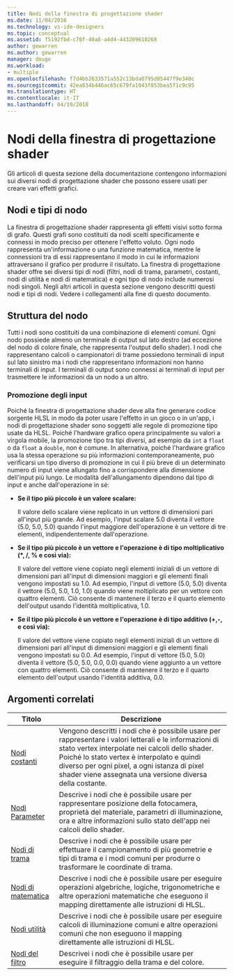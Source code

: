```yaml
---
title: Nodi della finestra di progettazione shader
ms.date: 11/04/2016
ms.technology: vs-ide-designers
ms.topic: conceptual
ms.assetid: f5192fbd-c78f-40a8-a4d4-443209610268
author: gewarren
ms.author: gewarren
manager: douge
ms.workload:
- multiple
ms.openlocfilehash: f7d4bb2633571a552c13bda0795d05447f9e340c
ms.sourcegitcommit: 42ea834b446ac65c679fa1043f853bea5f1c9c95
ms.translationtype: HT
ms.contentlocale: it-IT
ms.lasthandoff: 04/19/2018
---
```

# <a name="shader-designer-nodes"></a>Nodi della finestra di progettazione shader
Gli articoli di questa sezione della documentazione contengono informazioni sui diversi nodi di progettazione shader che possono essere usati per creare vari effetti grafici.

## <a name="nodes-and-node-types"></a>Nodi e tipi di nodo
 La finestra di progettazione shader rappresenta gli effetti visivi sotto forma di grafo. Questi grafi sono costituiti da nodi scelti specificamente e connessi in modo preciso per ottenere l'effetto voluto. Ogni nodo rappresenta un'informazione o una funzione matematica, mentre le connessioni tra di essi rappresentano il modo in cui le informazioni attraversano il grafico per produrre il risultato. La finestra di progettazione shader offre sei diversi tipi di nodi (filtri, nodi di trama, parametri, costanti, nodi di utilità e nodi di matematica) e ogni tipo di nodo include numerosi nodi singoli. Negli altri articoli in questa sezione vengono descritti questi nodi e tipi di nodi. Vedere i collegamenti alla fine di questo documento.

## <a name="node-structure"></a>Struttura del nodo
 Tutti i nodi sono costituiti da una combinazione di elementi comuni. Ogni nodo possiede almeno un terminale di output sul lato destro (ad eccezione del nodo di colore finale, che rappresenta l'output dello shader). I nodi che rappresentano calcoli o campionatori di trame possiedono terminali di input sul lato sinistro ma i nodi che rappresentano informazioni non hanno terminali di input. I terminali di output sono connessi ai terminali di input per trasmettere le informazioni da un nodo a un altro.

### <a name="promotion-of-inputs"></a>Promozione degli input
 Poiché la finestra di progettazione shader deve alla fine generare codice sorgente HLSL in modo da poter usare l'effetto in un gioco o in un'app, i nodi di progettazione shader sono soggetti alle regole di promozione tipo usate da HLSL. Poiché l'hardware grafico opera principalmente su valori a virgola mobile, la promozione tipo tra tipi diversi, ad esempio da `int` a `float` o da `float` a `double`, non è comune. In alternativa, poiché l'hardware grafico usa la stessa operazione su più informazioni contemporaneamente, può verificarsi un tipo diverso di promozione in cui il più breve di un determinato numero di input viene allungato fino a corrispondere alla dimensione dell'input più lungo. Le modalità dell'allungamento dipendono dal tipo di input e anche dall'operazione in sé:

-   **Se il tipo più piccolo è un valore scalare:**

     Il valore dello scalare viene replicato in un vettore di dimensioni pari all'input più grande. Ad esempio, l'input scalare 5.0 diventa il vettore (5.0, 5.0, 5.0) quando l'input maggiore dell'operazione è un vettore di tre elementi, indipendentemente dall'operazione.

-   **Se il tipo più piccolo è un vettore e l'operazione è di tipo moltiplicativo (\*, /, % e così via):**

     Il valore del vettore viene copiato negli elementi iniziali di un vettore di dimensioni pari all'input di dimensioni maggiori e gli elementi finali vengono impostati su 1.0. Ad esempio, l'input di vettore (5.0, 5.0) diventa il vettore (5.0, 5.0, 1.0, 1.0) quando viene moltiplicato per un vettore con quattro elementi. Ciò consente di mantenere il terzo e il quarto elemento dell'output usando l'identità moltiplicativa, 1.0.

-   **Se il tipo più piccolo è un vettore e l'operazione è di tipo additivo (+,-, e così via):**

     Il valore del vettore viene copiato negli elementi iniziali di un vettore di dimensioni pari all'input di dimensioni maggiori e gli elementi finali vengono impostati su 0.0. Ad esempio, l'input di vettore (5.0, 5.0) diventa il vettore (5.0, 5.0, 0.0, 0.0) quando viene aggiunto a un vettore con quattro elementi. Ciò consente di mantenere il terzo e il quarto elemento dell'output usando l'identità additiva, 0.0.

## <a name="related-topics"></a>Argomenti correlati

|Titolo|Descrizione|
|-----------|-----------------|
|[Nodi costanti](../designers/constant-nodes.md)|Vengono descritti i nodi che è possibile usare per rappresentare i valori letterali e le informazioni di stato vertex interpolate nei calcoli dello shader. Poiché lo stato vertex è interpolato e quindi diverso per ogni pixel, a ogni istanza di pixel shader viene assegnata una versione diversa della costante.|
|[Nodi Parameter](../designers/parameter-nodes.md)|Descrive i nodi che è possibile usare per rappresentare posizione della fotocamera, proprietà del materiale, parametri di illuminazione, ora e altre informazioni sullo stato dell'app nei calcoli dello shader.|
|[Nodi di trama](../designers/texture-nodes.md)|Descrive i nodi che è possibile usare per effettuare il campionamento di più geometrie e tipi di trama e i modi comuni per produrre o trasformare le coordinate di trama.|
|[Nodi di matematica](../designers/math-nodes.md)|Descrive i nodi che è possibile usare per eseguire operazioni algebriche, logiche, trigonometriche e altre operazioni matematiche che eseguono il mapping direttamente alle istruzioni di HLSL.|
|[Nodi utilità](../designers/utility-nodes.md)|Descrive i nodi che è possibile usare per eseguire calcoli di illuminazione comuni e altre operazioni comuni che non eseguono il mapping direttamente alle istruzioni di HLSL.|
|[Nodi del filtro](../designers/filter-nodes.md)|Descrivei i nodi che è possibile usare per eseguire il filtraggio della trama e del colore.|